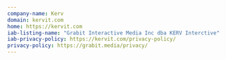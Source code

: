 ```yaml
---
company-name: Kerv
domain: kervit.com
home: https://kervit.com
iab-listing-name: "Grabit Interactive Media Inc dba KERV Interctive"
iab-privacy-policy: https://kervit.com/privacy-policy/
privacy-policy: https://grabit.media/privacy/
---
```




